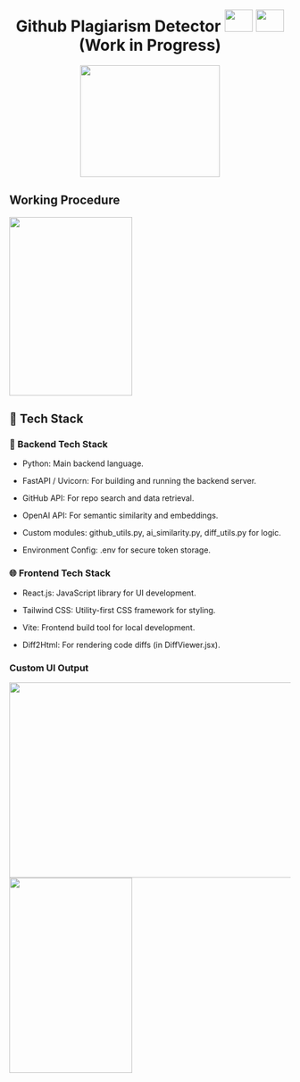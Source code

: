 <h1 align="center"> Github Plagiarism Detector <img src="https://github.com/user-attachments/assets/b02b7b42-3f82-4ea4-a292-185a96f0d885" width="50" height="40"> <img src="https://github.com/user-attachments/assets/318a9e54-f3a9-4d39-b6a7-ec1cf82878d8" width="50" height="40"> (Work in Progress)
</h1>

</div>
<div align="center">
   <img src="https://github.com/user-attachments/assets/99f6d6fa-54db-4b22-89b8-6b3c0727f9ef" width="250" height="200">
</div>

## Working Procedure
<div align=""> <img src="https://github.com/user-attachments/assets/a71baab4-305f-4cd9-a573-4d565215204d" width="220" height="320"> </div>

## 🔗 Tech Stack  
### 🔧 Backend Tech Stack
- Python: Main backend language.<br>

- FastAPI / Uvicorn: For building and running the backend server.<br>

- GitHub API: For repo search and data retrieval.<br>

- OpenAI API: For semantic similarity and embeddings.<br>

- Custom modules: github_utils.py, ai_similarity.py, diff_utils.py for logic.<br>

- Environment Config: .env for secure token storage.<br>

### 🌐 Frontend Tech Stack
- React.js: JavaScript library for UI development.<br>

- Tailwind CSS: Utility-first CSS framework for styling.<br>

- Vite: Frontend build tool for local development.<br>

- Diff2Html: For rendering code diffs (in DiffViewer.jsx).<br>

### Custom UI Output
<img src="https://github.com/user-attachments/assets/178076d2-d00d-4ff9-ad64-327942b95619" width="600" height="350">
<img src="https://github.com/user-attachments/assets/9f66d79d-2eaf-4829-b5d2-c164742137b5" width="220" height="350">

